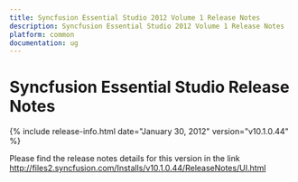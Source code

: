 ```yaml
---
title: Syncfusion Essential Studio 2012 Volume 1 Release Notes  
description: Syncfusion Essential Studio 2012 Volume 1 Release Notes  
platform: common
documentation: ug
---
```


# Syncfusion Essential Studio Release Notes  

{% include release-info.html date="January 30, 2012"  version="v10.1.0.44" %} 


Please find the release notes details for this version in the link <http://files2.syncfusion.com/Installs/v10.1.0.44/ReleaseNotes/UI.html> 